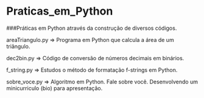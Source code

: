 # Praticas_em_Python

###Práticas em Python através da construção de diversos códigos.

areaTriangulo.py => Programa em Python que calcula a área de um triângulo.

dec2bin.py => Código de conversão de números decimais em binários.

f_string.py => Estudos o método de formatação f-strings em Python.

sobre_voce.py => Algoritmo em Python. Fale sobre você. Desenvolvendo um minicurriculo (bio) para apresentação.
